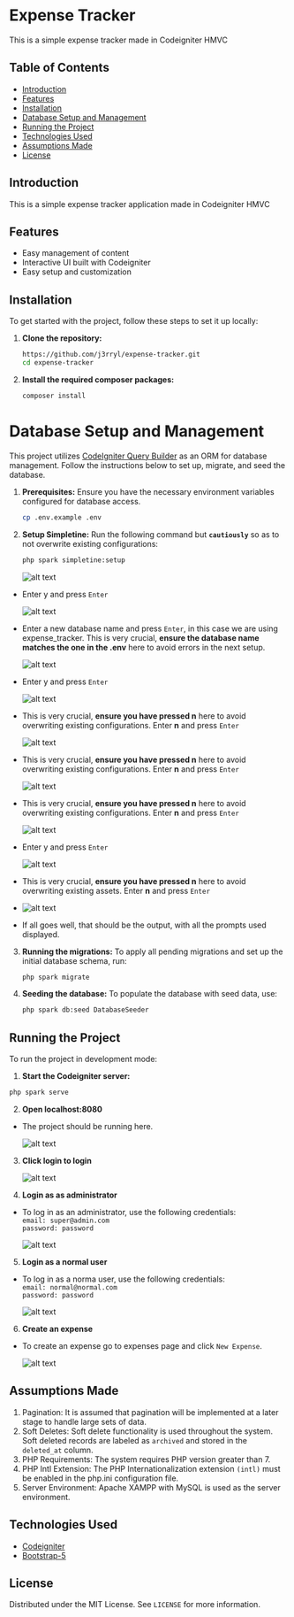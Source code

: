# Expense Tracker

This is a simple expense tracker made in Codeigniter HMVC

## Table of Contents

- [Introduction](#introduction)
- [Features](#features)
- [Installation](#installation)
- [Database Setup and Management](#database-setup-and-management)
- [Running the Project](#running-the-project)
- [Technologies Used](#technologies-used)
- [Assumptions Made](#assumptions-made)
- [License](#license)

## Introduction

This is a simple expense tracker application made in Codeigniter HMVC

## Features

- Easy management of content
- Interactive UI built with Codeigniter
- Easy setup and customization

## Installation

To get started with the project, follow these steps to set it up locally:

1. **Clone the repository:**

   ```bash
   https://github.com/j3rryl/expense-tracker.git
   cd expense-tracker
   ```

2. **Install the required composer packages:**

   ```bash
   composer install
   ```

# Database Setup and Management

This project utilizes [CodeIgniter Query Builder](https://codeigniter.com/user_guide/database/query_builder.html) as an ORM for database management. Follow the instructions below to set up, migrate, and seed the database.

1. **Prerequisites:**
   Ensure you have the necessary environment variables configured for database access.

   ```bash
   cp .env.example .env
   ```

2. **Setup Simpletine:**
   Run the following command but **`cautiously`** so as to not overwrite existing configurations:

   ```bash
   php spark simpletine:setup
   ```

   ![alt text](image.png)

- Enter y and press `Enter`

  ![alt text](image-1.png)

- Enter a new database name and press `Enter`, in this case we are using expense_tracker.
  This is very crucial, **ensure the database name matches the one in the .env** here to avoid errors in the next setup.

  ![alt text](image-2.png)

- Enter y and press `Enter`

  ![alt text](image-3.png)

- This is very crucial, **ensure you have pressed n** here to avoid overwriting existing configurations.
  Enter **n** and press `Enter`

  ![alt text](image-4.png)

- This is very crucial, **ensure you have pressed n** here to avoid overwriting existing configurations.
  Enter **n** and press `Enter`

  ![alt text](image-5.png)

- This is very crucial, **ensure you have pressed n** here to avoid overwriting existing configurations.
  Enter **n** and press `Enter`

  ![alt text](image-6.png)

- Enter y and press `Enter`

  ![alt text](image-7.png)

- This is very crucial, **ensure you have pressed n** here to avoid overwriting existing assets.
  Enter **n** and press `Enter`

- ![alt text](image-8.png)

- If all goes well, that should be the output, with all the prompts used displayed.

3. **Running the migrations:**
   To apply all pending migrations and set up the initial database schema, run:

   ```bash
   php spark migrate
   ```

4. **Seeding the database:**
   To populate the database with seed data, use:

   ```bash
   php spark db:seed DatabaseSeeder
   ```

## Running the Project

To run the project in development mode:

1. **Start the Codeigniter server:**

```bash
php spark serve
```

2. **Open localhost:8080**

- The project should be running here.

  ![alt text](image-10.png)

3. **Click login to login**

   ![alt text](image-11.png)

4. **Login as as administrator**

- To log in as an administrator, use the following credentials:  
   `email: super@admin.com`  
   `password: password`

  ![alt text](image-9.png)

5. **Login as a normal user**

- To log in as a norma user, use the following credentials:  
   `email: normal@normal.com`  
   `password: password`

  ![alt text](image-12.png)

6. **Create an expense**

- To create an expense go to expenses page and click `New Expense`.

  ![alt text](image-13.png)

## Assumptions Made

1. Pagination: It is assumed that pagination will be implemented at a later stage to handle large sets of data.
2. Soft Deletes: Soft delete functionality is used throughout the system. Soft deleted records are labeled as `archived` and stored in the `deleted_at` column.
3. PHP Requirements: The system requires PHP version greater than 7.
4. PHP Intl Extension: The PHP Internationalization extension `(intl)` must be enabled in the php.ini configuration file.
5. Server Environment: Apache XAMPP with MySQL is used as the server environment.

## Technologies Used

- [Codeigniter](https://codeigniter.com/)
- [Bootstrap-5](https://getbootstrap.com/docs/5.0/getting-started/introduction/)

## License

Distributed under the MIT License. See `LICENSE` for more information.
